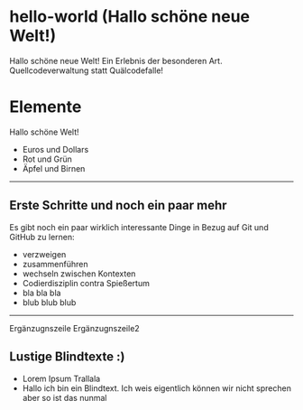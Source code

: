 # hello-world (Hallo schöne neue Welt!)
Hallo schöne neue Welt! Ein Erlebnis der besonderen Art.
Quellcodeverwaltung statt Quälcodefalle!

# Elemente
Hallo schöne Welt!

+ Euros und Dollars
+ Rot und Grün
+ Äpfel und Birnen

---
## Erste Schritte und noch ein paar mehr
Es gibt noch ein paar wirklich interessante Dinge in Bezug auf Git und GitHub zu lernen:
* verzweigen
* zusammenführen
* wechseln zwischen Kontexten
* Codierdisziplin contra Spießertum
* bla bla bla
* blub blub blub
---
Ergänzugnszeile
Ergänzugnszeile2

## Lustige Blindtexte :)

* Lorem Ipsum Trallala
* Hallo ich bin ein Blindtext. Ich weis eigentlich können wir nicht sprechen aber so ist das nunmal

